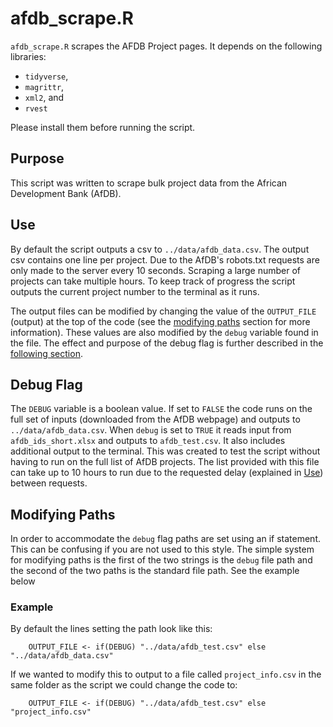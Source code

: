 afdb_scrape.R
=============

`afdb_scrape.R` scrapes the AFDB Project pages. It depends on the following
libraries:

- `tidyverse`,
- `magrittr`,
- `xml2`, and
- `rvest`

Please install them before running the script.

Purpose
-------

This script was written to scrape bulk project data from the 
African Development Bank (AfDB). 

Use
---

By default the script outputs a csv to `../data/afdb_data.csv`. The output csv contains one line
per project. Due to the AfDB's robots.txt requests are only made to the server every
10 seconds. Scraping a large number of projects can take multiple hours. To keep
track of progress the script outputs the current project number to the terminal
as it runs. 

The output files can be modified by changing the value of the `OUTPUT_FILE` 
(output) at the top of the code (see the [modifying paths](#modifying-paths) 
section for more information). These values are also modified by the `debug` 
variable found in the file. The effect and purpose of the debug flag is further 
described in the [following section](#debug-flag).

Debug Flag
----------

The `DEBUG` variable is a boolean value. If set to `FALSE` the code runs on the 
full set of inputs (downloaded from the AfDB webpage) and outputs to `../data/afdb_data.csv`. 
When `debug` is set to `TRUE` it reads input from `afdb_ids_short.xlsx` 
and outputs to `afdb_test.csv`. It also includes additional output to the terminal. 
This was created to test the script without having to run on the full list of AfDB 
projects. The list provided with this file can take up to 10 hours to run due to 
the requested delay (explained in [Use](#use)) between requests. 

Modifying Paths
---------------

In order to accommodate the `debug` flag paths are set using an if statement.
This can be confusing if you are not used to this style. The simple system for
modifying paths is the first of the two strings is the `debug` file path and the
second of the two paths is the standard file path. See the example below

### Example

By default the lines setting the path look like this:

```{r}
	OUTPUT_FILE <- if(DEBUG) "../data/afdb_test.csv" else "../data/afdb_data.csv"
```

If we wanted to modify this to output to a file called `project_info.csv` in the
same folder as the script we could change the code to:

```{r}
	OUTPUT_FILE <- if(DEBUG) "../data/afdb_test.csv" else "project_info.csv"
```
